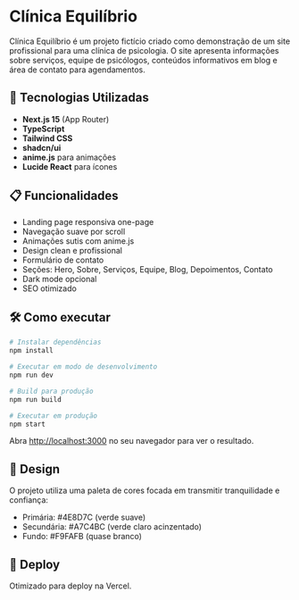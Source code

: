 # Clínica Equilíbrio

Clínica Equilíbrio é um projeto fictício criado como demonstração de um site profissional para uma clínica de psicologia. O site apresenta informações sobre serviços, equipe de psicólogos, conteúdos informativos em blog e área de contato para agendamentos.

## 🚀 Tecnologias Utilizadas

- **Next.js 15** (App Router)
- **TypeScript**
- **Tailwind CSS**
- **shadcn/ui**
- **anime.js** para animações
- **Lucide React** para ícones

## 📋 Funcionalidades

- Landing page responsiva one-page
- Navegação suave por scroll
- Animações sutis com anime.js
- Design clean e profissional
- Formulário de contato
- Seções: Hero, Sobre, Serviços, Equipe, Blog, Depoimentos, Contato
- Dark mode opcional
- SEO otimizado

## 🛠️ Como executar

```bash
# Instalar dependências
npm install

# Executar em modo de desenvolvimento
npm run dev

# Build para produção
npm run build

# Executar em produção
npm start
```

Abra [http://localhost:3000](http://localhost:3000) no seu navegador para ver o resultado.

## 🎨 Design

O projeto utiliza uma paleta de cores focada em transmitir tranquilidade e confiança:

- Primária: #4E8D7C (verde suave)
- Secundária: #A7C4BC (verde claro acinzentado)
- Fundo: #F9FAFB (quase branco)

## 📱 Deploy

Otimizado para deploy na Vercel.
